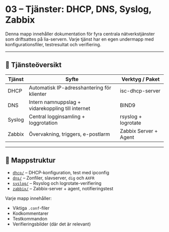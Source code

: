 # 03 – Tjänster: DHCP, DNS, Syslog, Zabbix

Denna mapp innehåller dokumentation för fyra centrala nätverkstjänster som driftsattes på lia-servern. Varje tjänst har en egen undermapp med konfigurationsfiler, testresultat och verifiering.

---

## 🧩 Tjänsteöversikt

| Tjänst  | Syfte                                         | Verktyg / Paket              |
|---------|-----------------------------------------------|------------------------------|
| DHCP    | Automatisk IP-adresshantering för klienter    | isc-dhcp-server              |
| DNS     | Intern namnuppslag + vidarekoppling till internet | BIND9                   |
| Syslog  | Central logginsamling + loggrotation          | rsyslog + logrotate          |
| Zabbix  | Övervakning, triggers, e-postlarm             | Zabbix Server + Agent        |

---

## 📁 Mappstruktur

- [`dhcp/`](./dhcp) – DHCP-konfiguration, test med ipconfig
- [`dns/`](./dns) – Zonfiler, slavserver, `dig` och `AXFR`
- [`syslog/`](./syslog) – Rsyslog och logrotate-verifiering
- [`zabbix/`](./zabbix) – Zabbix-server + agent, notifieringstest

Varje mapp innehåller:
- Viktiga `.conf`-filer
- Kodkommentarer
- Testkommandon
- Verifieringsbilder (där det är relevant)
